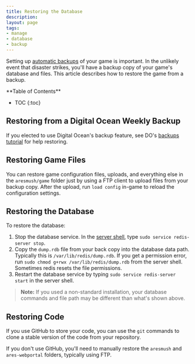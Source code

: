 ```yaml
---
title: Restoring the Database
description:
layout: page
tags: 
- manage
- database
- backup
---
```


Setting up [automatic backups](/tutorials/manage/backups) of your game is important.  In the unlikely event that disaster strikes, you'll have a backup copy of your game's database and files. This article describes how to restore the game from a backup.

<div id="inline_toc" markdown="1">
**Table of Contents**

* TOC
{:toc}
</div>

## Restoring from a Digital Ocean Weekly Backup

If you elected to use Digital Ocean's backup feature, see DO's [backups tutorial](https://www.digitalocean.com/community/tutorials/an-introduction-to-digitalocean-backups) for help restoring.

## Restoring Game Files

You can restore game configuration files, uploads, and everything else in the `aresmush/game` folder just by using a FTP client to upload files from your backup copy.   After the upload, run `load config` in-game to reload the configuration settings.

## Restoring the Database

To restore the database:

1. Stop the database service.  In the [server shell](/tutorials/install/server-shell), type `sudo service redis-server stop`.
2. Copy the `dump.rdb` file from your back copy into the database data path.  Typically this is `/var/lib/redis/dump.rdb`.   If you get a permission error, run `sudo chmod g+rwx /var/lib/redis/dump.rdb` from the server shell.  Sometimes redis resets the file permissions.
3. Restart the database service by typing `sudo service redis-server start` in the server shell.

> <i class="fa fa-exclamation-triangle"></i> **Note:** If you used a non-standard installation, your database commands and file path may be different than what's shown above.

## Restoring Code

If you use GitHub to store your code, you can use the `git` commands to clone a stable version of the code from your repository.

If you don't use GitHub, you'll need to manually restore the `aresmush` and `ares-webportal` folders, typically using FTP.